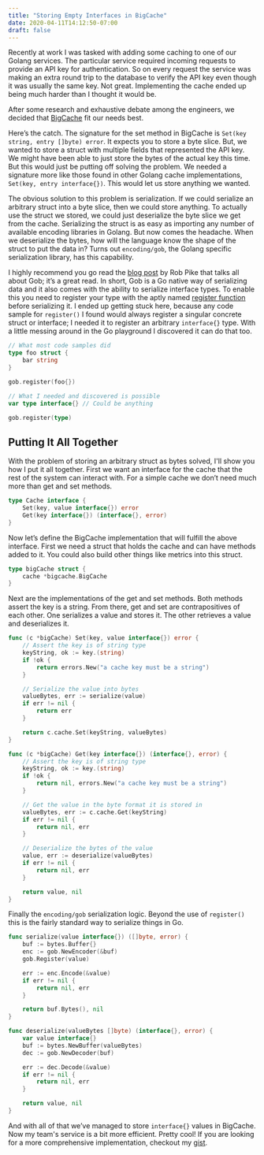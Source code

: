 ```yaml
---
title: "Storing Empty Interfaces in BigCache"
date: 2020-04-11T14:12:50-07:00
draft: false
---
```


Recently at work I was tasked with adding some caching to one of our Golang services. The particular service required incoming requests to provide an API key for authentication. So on every request the service was making an extra round trip to the database to verify the API key even though it was usually the same key. Not great. Implementing the cache ended up being much harder than I thought it would be.

After some research and exhaustive debate among the engineers, we decided that [BigCache](https://github.com/allegro/bigcache) fit our needs best.

Here’s the catch. The signature for the set method in BigCache is `Set(key string, entry []byte) error`. It expects you to store a byte slice. But, we wanted to store a struct with multiple fields that represented the API key. We might have been able to just store the bytes of the actual key this time. But this would just be putting off solving the problem. We needed a signature more like those found in other Golang cache implementations, `Set(key, entry interface{})`. This would let us store anything we wanted.

The obvious solution to this problem is serialization. If we could serialize an arbitrary struct into a byte slice, then we could store anything. To actually use the struct we stored, we could just deserialize the byte slice we get from the cache. Serializing the struct is as easy as importing any number of available encoding libraries in Golang. But now comes the headache. When we deserialize the bytes, how will the language know the shape of the struct to put the data in? Turns out `encoding/gob`, the Golang specific serialization library, has this capability.

I highly recommend you go read the [blog post](https://blog.golang.org/gob) by Rob Pike that talks all about Gob; it’s a great read. In short, Gob is a Go native way of serializing data and it also comes with the ability to serialize interface types. To enable this you need to register your type with the aptly named [register function](https://golang.org/pkg/encoding/gob/#Register) before serializing it. I ended up getting stuck here, because any code sample for `register()` I found would always register a singular concrete struct or interface; I needed it to register an arbitrary `interface{}` type. With a little messing around in the Go playground I discovered it can do that too.

```go
// What most code samples did
type foo struct {
    bar string
}

gob.register(foo{})

// What I needed and discovered is possible
var type interface{} // Could be anything

gob.register(type)
```

## Putting It All Together

With the problem of storing an arbitrary struct as bytes solved, I'll show you how I put it all together. First we want an interface for the cache that the rest of the system can interact with. For a simple cache we don’t need much more than get and set methods.

```go
type Cache interface {
    Set(key, value interface{}) error
    Get(key interface{}) (interface{}, error)
}
```

Now let’s define the BigCache implementation that will fulfill the above interface. First we need a struct that holds the cache and can have methods added to it. You could also build other things like metrics into this struct.

```go
type bigCache struct {
    cache *bigcache.BigCache
}
```

Next are the implementations of the get and set methods. Both methods assert the key is a string. From there, get and set are contrapositives of each other. One serializes a value and stores it. The other retrieves a value and deserializes it.

```go
func (c *bigCache) Set(key, value interface{}) error {
    // Assert the key is of string type
    keyString, ok := key.(string)
    if !ok {
        return errors.New("a cache key must be a string")
    }

    // Serialize the value into bytes
    valueBytes, err := serialize(value)
    if err != nil {
        return err
    }

    return c.cache.Set(keyString, valueBytes)
}

func (c *bigCache) Get(key interface{}) (interface{}, error) {
    // Assert the key is of string type
    keyString, ok := key.(string)
    if !ok {
        return nil, errors.New("a cache key must be a string")
    }

    // Get the value in the byte format it is stored in
    valueBytes, err := c.cache.Get(keyString)
    if err != nil {
        return nil, err
    }

    // Deserialize the bytes of the value
    value, err := deserialize(valueBytes)
    if err != nil {
        return nil, err
    }

    return value, nil
}
```

Finally the `encoding/gob` serialization logic. Beyond the use of `register()` this is the fairly standard way to serialize things in Go.

```go
func serialize(value interface{}) ([]byte, error) {
    buf := bytes.Buffer{}
    enc := gob.NewEncoder(&buf)
    gob.Register(value)

    err := enc.Encode(&value)
    if err != nil {
        return nil, err
    }

    return buf.Bytes(), nil
}

func deserialize(valueBytes []byte) (interface{}, error) {
    var value interface{}
    buf := bytes.NewBuffer(valueBytes)
    dec := gob.NewDecoder(buf)

    err := dec.Decode(&value)
    if err != nil {
        return nil, err
    }

    return value, nil
}
```

And with all of that we’ve managed to store `interface{}` values in BigCache. Now my team's service is a bit more efficient. Pretty cool! If you are looking for a more comprehensive implementation, checkout my [gist](https://gist.github.com/calebschoepp/0165d92de412e288aa7441e792d0aa3a).
